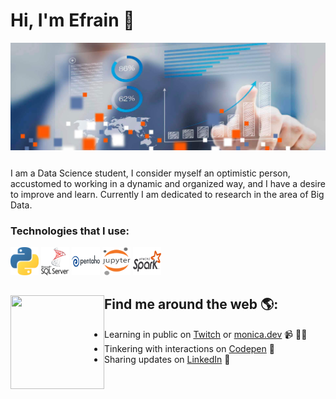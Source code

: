 # Hi, I'm Efrain 👋

<img src="./img/333.jpg" align="center">

```js
```
I am a Data Science student, I consider myself an optimistic person, accustomed to working in a dynamic and organized way, and I have a desire to improve and learn.
Currently I am dedicated to research in the area of ​​Big Data.

<h3 align="left">Technologies that I use:</h3>
<p>
  <img src="./img/python.png" width="45" height="45"/>  
  <img src="./img/sqlserver.png" width="45" height="45"/>  
  <img src="./img/pentaho.png" width="45" height="45"/> 
  <img src="./img/jupyter.png" width="45" height="45"/> 
  <img src="./img/spark.png" width="45" height="45"/> 
</p>

## Find me around the web 🌎: <a href="https://github.com/sponsors/M0nica"><img align="left" width="150" height="150" src="https://github.com/M0nica/M0nica/blob/main/octomonica/m0nica-octocat-rotating.gif?raw=true"></a>
- Learning in public on <a href="https://www.twitch.tv/blacktechdiva">Twitch</a> or <a href="https://www.monica.dev">monica.dev</a> 📹 ✍🏾
- Tinkering with interactions on <a href="https://codepen.io/m0nica"> Codepen</a> 🏓
- Sharing updates on <a href="https://www.linkedin.com/in/monicampowell/">LinkedIn</a> 💼
